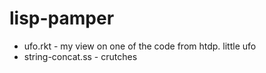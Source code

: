 # lisp-pamper
 
- ufo.rkt - my view on one of the code from htdp. little ufo
- string-concat.ss - crutches

